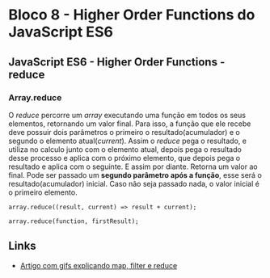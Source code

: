 # Bloco 8 - Higher Order Functions do JavaScript ES6

## JavaScript ES6 - Higher Order Functions - reduce

### Array.reduce

O *reduce* percorre um *array* executando uma função em todos os seus elementos, retornando um valor final. Para isso, a função que ele recebe deve possuir dois parâmetros o primeiro o resultado(acumulador) e o segundo o elemento atual(*current*). Assim o *reduce* pega o resultado, e utiliza no calculo junto com o elemento atual, depois pega o resultado desse processo e aplica com o próximo elemento, que depois pega o resultado e aplica com o seguinte. E assim por diante.
Retorna um valor ao final.
Pode ser passado um **segundo parâmetro após a função**, esse será o resultado(acumulador) inicial. Caso não seja passado nada, o valor inicial é o primeiro elemento.

```
array.reduce((result, current) => result + current);

array.reduce(function, firstResult);
```

## Links

- [Artigo com gifs explicando map, filter e reduce](https://jstutorial.medium.com/map-filter-and-reduce-animated-7fe391a35a47)